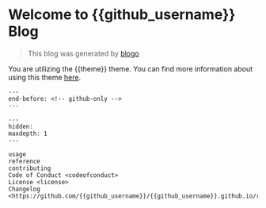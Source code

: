 # Welcome to {{github_username}} Blog

> This blog was generated by [blogo](https://github.com/MSAdministrator/blogo)

You are utilizing the {{theme}} theme. You can find more information about using this theme [here](https://mkdocstrings.github.io/usage/).

```{include} ../README.md
---
end-before: <!-- github-only -->
---
```

[license]: license
[contributor guide]: contributing
[command-line reference]: usage

```{toctree}
---
hidden:
maxdepth: 1
---

usage
reference
contributing
Code of Conduct <codeofconduct>
License <license>
Changelog <https://github.com/{{github_username}}/{{github_username}}.github.io/releases>
```
